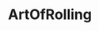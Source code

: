 ---
title: ArtOfRolling
crosslinks:
- trees
- gatekeeping
- whoooosh
- UNBGBBIIVCHIDCTIICBG
- mildyinteresting
- snackexchange
- CBD
---